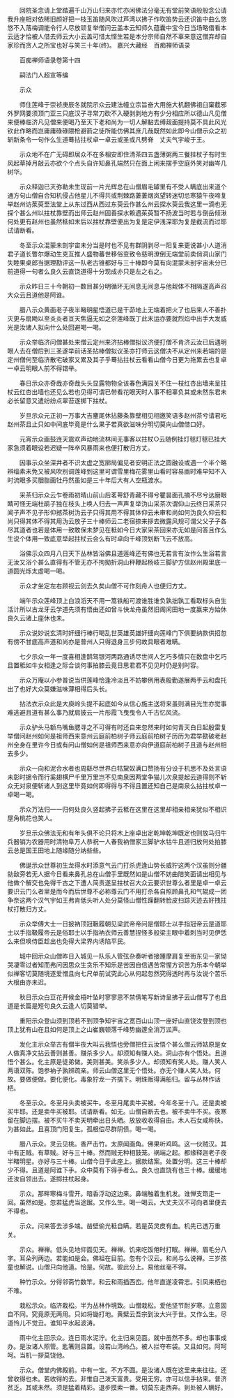 <!-- { "loadSidebar": true } -->
　　回院圣念请上堂踏遍千山万山归来亦忙亦闲佛法分毫无有堂前笑语般般念公请我升座相对依稀旧颜好把一枝玉笛随风吹过芦湾以拂子作吹笛势云还识笛中曲么悠悠不入落梅调能令行人尽放顽复举僧问云盖本云知师久蕴囊中宝今日当场略借看本云适才恰被人借去师云大小云盖可惜太悭生若是本分宗师自然不辜来意这僧弃却自家珍而贪人之所宝也好与笑三十年(终)。
嘉兴大藏经　百痴禅师语录


　　百痴禅师语录卷第十四

　　嗣法门人超宣等编

　　示众

　　师住莲峰于崇祯庚辰冬就院示众云建法幢立宗旨奋大用施大机翻佛祖臼窠截邪外罗网要须顶门亚三只底汉子寻常刀砍不入硬剥剥地方有少分相应所以德山凡见僧来便棒临济凡见僧来便喝乃至天下老和尚为一切人解黏去缚觌面提持莫不具此风光钦此作略而岂庸庸碌碌隈枪避箭之徒所能仿佛其庶几哉既然如此即今山僧示众之初斩新条令一句作么生道蓦拈拄杖卓一卓云或圣或凡劈脊　丈夫气宇峻于王。

　　示众地不在广无碍即居众不在多相安即住清茶四五盏薄粥两三餐拄杖子有时生风起草掉月敲云亦欲个个点头自许知鼻孔端然只在面上闲来摆手空庭外笑对幽岑几树华。

　　示众释迦已灭弥勒未生现前一片光辉总在山僧眉毛罅里有不受人瞒底出来道个通方句山僧自合知机侵占他星儿不得共或荆棘路萋萋烟岚望转迷切忌寒猿午夜啼复举赵州访茱萸至法堂上从东过西从西过东萸云作甚么州云探水萸云我这里一滴也无探个甚么州以拄杖靠壁而出师云赵州固善探水赖遇茱萸暂不扬波当时若与倒岳倾湫何处更有赵州也虽然秪如末后以拄杖靠壁便出为复是定伊浅深耶为复是截流而过耶试请断看。

　　冬至示众混蒙未剖宇宙未分当是时也不见有群阴剥尽一阳复来更说甚小人道消君子道长瞥尔爆动生克互推人盛物蕃世移俗变致令慈明潦倒无端堂前卖俏洞山家门失睦果桌郎当据理勘评这一队老古锥都好与三十棒即今莫有向混蒙未剖宇宙未分已前道得一句者么良久云直饶道得十分现成亦只是左之右之。

　　示众昨日三十今朝初一数目甚分明循环无间息无间息与他觌体不相隔遂高声召大众云且道他是阿谁。

　　腊八示众黄面老子夜半睹明星悟道已是干茆地上无端着把火了也后来人不善扑灭更与扇飏以至炎炎者亘天焦逼无如之奈莲峰既丁此末运亦要就烈焰中出手大发威光是汝诸人拟向什么处回避喝一喝。

　　示众举临济问僧甚处来僧云定州来济拈棒僧拟议济便打僧不肯济云汝已后遇明眼人去在僧后到三圣遂举前话圣拈棒僧拟议圣亦打师云这僧决不从定州来若端的是定州僧何至临济散宅破家又累及其子乎蓦拈拄杖云看看山僧今日更为拖累去也复卓一卓云明眼人前不得错举。

　　春日示众亦奇哉亦奇哉头头显露物物全该春色满园关不住一枝红杏出墙来呈拄杖云红杏出墙也还见么若也见得可谓已带看花眼天时人事不相辜负其或未然东君未必长留意又遣纷纷点翠苔遂掷下拄杖。

　　岁旦示众元正初一万事大吉麈尾休拈藤条靠壁相见相邀笑语多赵州茶兮请君吃赵州茶且止只如中间底毕竟是什么果子若真欲滋味分明切莫向山僧借口好。

　　元宵示众画鼓连天震欢声动地流林间无事客以拄杖○云随例挂灯毬灯毬已挂大家急须着眼设若迟疑一阵卒风暴雨来也便打散归方丈。

　　因事示众坐深井者不识太虚之宽廓局偏见者安明正法之圆融设或遇一个半个略辨缁素未免又被风吹别调莲峰到这里可谓雪里梅花雾里山看时容易画时难早知不入时流眼多买胭脂画牡丹然虽如是三十年后大有人空瓶渡水。

　　采茶归示众云乍卷雨初晴山前山后茗萼舒青藏不得兮瞿昙面孔摘不尽兮达磨眼睛可怪无端杜鹃子独在枝头上唤人归去一声声复举沩山采茶次谓仰山云终日采茶只闻子声不见子形仰撼茶树沩云子只得其用不得其体仰云未审和尚如何沩良久仰云和尚只得其体不得其用沩云放子三十棒师云二老宿捺来拶去微露风规可谓父父子子各尽其道者也若是体用一致敢保未梦见在秪如今日大家采茶回来亦无如是问答且作么生说个体用一致底意举起拄杖云会么有时卓向千峰顶划断飞云不放高。

　　浴佛示众四月八日天下丛林皆浴佛且道莲峰还有佛也无若言有汝作么生浴若言无汝又浴个甚么直得有不管无亦不拘拗折洞山秤鞭起杨岐三脚驴方信赵州殿里底一道圆光烁太虚喝一喝。

　　示众才坐定左右顾视云剑去久矣山僧不可作刻舟人也便归方丈。

　　端午示众莲峰顶上白浪滔天不用一篙铁船可渡谁胜谁负孰拙孰工看取标头自生活计所以古龙牙云学道先须有悟由还如曾斗快龙舟虽然旧阁闲田地一度赢来方始休良久云诸上座休也未。

　　示众说妙说玄清时奸细行棒行喝乱世英雄英雄奸细向莲峰门下俱要纳款供招忽有傍不甘底高声道和尚亦是普州人只得退身三步何故具眼者难瞒。

　　七夕示众一年一度喜相逢鹊驾银河两路通诱尽世间人乞巧多情只在数盘中乞巧且置秪如牛女相逢之际合谈何事拍膝云竟日思君君不见见时仍是别时容。

　　示众万庵以小参普说当供莲峰恰逢冷淡且不妨攀例用表殷勤遂展两手云和盘托出了也好大众莫嫌滋味薄相得后头长。

　　拈法衣示众此是大庾岭头提不起底如今从信心施主送将来虽则满目光生亦觉事难逃避且道有甚么事乃就肩披云一片彤霞飞曳曳令人千古忆风流。

　　示众驴头马额鸟嘴鱼腮寻之不可得有时还自来忽然来时如何青天白日起殷雷复举僧问赵州如何是祖师西来意州云庭前柏树子师云庭前柏树子历历为君举勘破老赵州全身在里许今日或有问山僧如何是祖师西来意亦向伊道庭前柏树子且道与赵州相去多少。

　　示众一向和泥合水者也周繇尽世界白牯黧奴满口赞扬有分设于机思不及处言语未彰时据令而行奚翅横尸千里万里岂不见南泉因两堂争猫儿次泉提起云道得则不斩众无对泉便斩诸人到这里毕竟如何即得得与不得且置还知自己是南泉么拈拄杖卓一卓喝一喝。

　　示众万法归一一归何处良久竖起拂子云秪在这里在这里却相亲相亲犹似不相识屋角桃花也笑人。

　　岁旦示众佛法无和有年头俱不论只将木上座卓出定乾坤乾坤既定也则放马归牛兵器销为农器用时清物阜万人恭祝一人春我衲僧家三脚驴水牯牛且道归放何处拍膝云总是国王田地上随缘随分纳些些。

　　佛诞示众世尊初生龙得水时添意气云门打杀虎逢山势长威狞这两个汉虽则分疆勍敌旁若无人据今日看来鼻孔总在山僧手里既然如是山僧不妨曲陪笑面请出相见与他做个解交也免得千古之下遭人简责遂呈拄杖召大众云要识世尊么者里是卓一卓云要识云门么者里是而今而后世尊不必称尊云门不用打杀各自照顾鼻孔和气辊成一团争奈这两个汉气宇如王弗肯低头听人处分莫怪山僧性躁翻转脸皮扫踪灭迹去好拽拄杖打散归方丈。

　　示众举傅大士一日披衲顶冠靸履朝见梁武帝帝问是僧耶士以手指冠帝云是道耶士以手指靸履帝云是俗耶士以手指衲衣师云善慧捏怪多般梁主眼中着刺当时见伊恁么来但唤侍臣趁出也免得大梁界内诱陷平民。

　　城中回示众山僧昨日入城见一队乐人管弦杂奏听者接踵摩肩复至街东见一家恸哭凄零过者知而弗问因思众生贪乐不知乐是苦因自信遇苦常惺方识苦为乐本今朝举似禅客切莫随境逐爱憎且向七尺单前试究此心从何起忽然究得透时再与汝说个苦乐大根由亦未迟。

　　秋日示众白豆花开候金梧叶坠时寥寥思不禁倩笔写新诗呈拂子云山僧写了也且道是长篇是短句良久云逢人切莫错举。

　　重阳示众登山须到顶若不到顶争知宇宙之宽百山山顶一座好山直饶汝登到顶也顶上犹有山在且如何是顶上之山崔巍顿落千峰势幽邃全消万泒声。

　　发化主示众举古有僧半夜大叫云我悟也旁僧把住云汝悟个甚么僧云师姑原是女人做真净文拈云善则甚善。赚杀多少人。却须知有赚人处。洞山亦有个悟处。且道悟个甚么。化主原是徒弟做。美则甚美。笑杀多少人。却须知有笑人处。赚人笑人两语双陈。饱参衲子孰辨疏亲。师云山僧这里无个悟处。亦无个赚人笑人处。何故。要做便做。要化便化。毒象狞龙一齐擒下。明珠贩得满船归。留与丛林作话杷。

　　冬至示众。冬至月头卖被买牛。冬至月尾卖牛买被。今年冬至十八。还是卖被买牛耶。还是卖牛买被耶。试请断看。如无。山僧自断去也。被不卖牛不买。夜寒留在脚边摆。被不买牛不卖天明牵出日头晒。放放收收得自由。木人石女咸称快。为甚如此。且喜顶门阳复生。孤根偿尽群阴债。喝一喝。

　　腊八示众。灵云见桃。香严击竹。太原闻画角。佛果听鸡鸣。这一伙贼汉。其中有正贼。有草贼。好与三十棒。然而贼无种相鼓笼。祸端之起。都缘释迦老子夜半睹明星。亦好与三十棒。山僧今日于此座上。据款结案。处置分明。这三十棒却少不得。且道是阿谁下手。众中莫有下得手者么。良久也直饶有也三十棒。缓缓地还汝自领出去。遂掷拄杖起身。

　　示众。那畔寒梅斗雪开。暗香浮动这边来。鼻端触着生机发。谁惮支筇走一回。虽然如是。忽若猛虎当途踞。又作么生。喝一喝云。大丈夫汉不可向者里便去不得也。

　　示众。问来答去涉多端。凿壁偷光秪自瞒。若是英灵皮有血。机先已透万重关。

　　示众。禅禅。低头见地仰面见天。禅禅。饥来吃饭倦时打眠。禅禅。眉毛分八字。耳朵列两边。若能如是会。佛祖在目前。忽有个汉云。和尚与么说禅。三岁孩童也解说。山僧只向他道。恰是。何故。彼此分上。易他丝毫不得。

　　种竹示众。分得邻斋竹数竿。和云和雨插西峦。他年直遂凌霄志。引凤来栖也不难。

　　栽松示众。临济栽松。半为丛林作境致。山僧栽松。爱他坚节耐岁寒。立意固自不同。究竟原无两用。只如将锄打地。黄檗云吾宗到汝大兴于世。又作么生。尽道怜儿不觉丑。谁知平水起波涛。

　　雨中化主回示众。连日雨水泥泞。化主归来见面。就中虽然不多。却也事事成办。是汝诸人照管。匙箸则且置。设若山湾岭凸。被人拦夺布袋。又且如何。阿呵呵。当机一拶莫饶他。

　　示众。僧堂内佛殿前。中有一宝。不方不圆。是汝诸人既在这里来来往往。还曾收得也未。若收得的去。非惟自己泼天富贵。受用无穷。亦可以信手拈来。普济贫乏。其或未然。须是猛着精彩。退步摸索一番。切莫东走西奔。到处被人瞒好。

